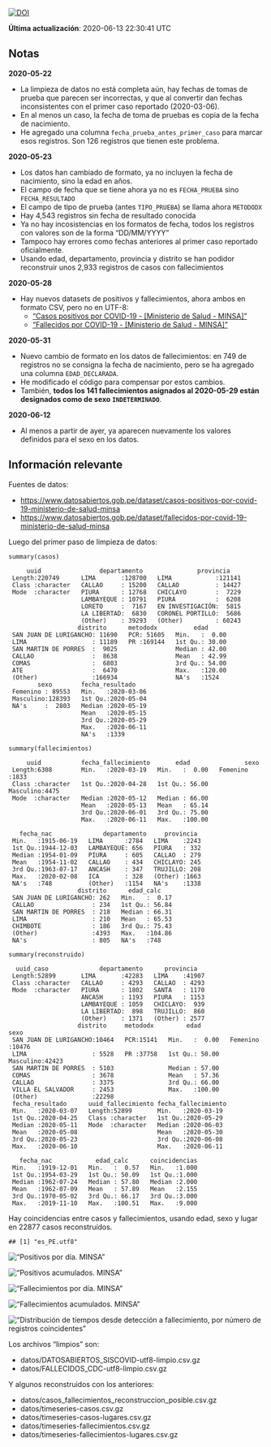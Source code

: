 [![DOI](https://zenodo.org/badge/266025854.svg)](https://zenodo.org/badge/latestdoi/266025854)

**Última actualización**: 2020-06-13 22:30:41 UTC

Notas
-----

**2020-05-22**

-   La limpieza de datos no está completa aún, hay fechas de tomas de
    prueba que parecen ser incorrectas, y que al convertir dan fechas
    inconsistentes con el primer caso reportado (2020-03-06).
-   En al menos un caso, la fecha de toma de pruebas es copia de la
    fecha de nacimiento.
-   He agregado una columna `fecha_prueba_antes_primer_caso` para marcar
    esos registros. Son 126 registros que tienen este problema.

**2020-05-23**

-   Los datos han cambiado de formato, ya no incluyen la fecha de
    nacimiento, sino la edad en años.
-   El campo de fecha que se tiene ahora ya no es `FECHA_PRUEBA` sino
    `FECHA_RESULTADO`
-   El campo de tipo de prueba (antes `TIPO_PRUEBA`) se llama ahora
    `METODODX`
-   Hay 4,543 registros sin fecha de resultado conocida
-   Ya no hay incosistencias en los formatos de fecha, todos los
    registros con valores son de la forma “DD/MM/YYYY”
-   Tampoco hay errores como fechas anteriores al primer caso reportado
    oficialmente.
-   Usando edad, departamento, provincia y distrito se han podidor
    reconstruir unos 2,933 registros de casos con fallecimientos

**2020-05-28**

-   Hay nuevos datasets de positivos y fallecimientos, ahora ambos en
    formato CSV, pero no en UTF-8:
    -   [“Casos positivos por COVID-19 - \[Ministerio de Salud -
        MINSA\]”](https://www.datosabiertos.gob.pe/dataset/casos-positivos-por-covid-19-ministerio-de-salud-minsa)
    -   [“Fallecidos por COVID-19 - \[Ministerio de Salud -
        MINSA\]”](https://www.datosabiertos.gob.pe/dataset/fallecidos-por-covid-19-ministerio-de-salud-minsa)

**2020-05-31**

-   Nuevo cambio de formato en los datos de fallecimientos: en 749 de
    registros no se consigna la fecha de nacimiento, pero se ha agregado
    una columna `EDAD_DECLARADA`.
-   He modificado el código para compensar por estos cambios.
-   También, **todos los 141 fallecimientos asignados al 2020-05-29
    están designados como de sexo `INDETERMINADO`**.

**2020-06-12**

-   Al menos a partir de ayer, ya aparecen nuevamente los valores
    definidos para el sexo en los datos.

Información relevante
---------------------

Fuentes de datos:

-   <a href="https://www.datosabiertos.gob.pe/dataset/casos-positivos-por-covid-19-ministerio-de-salud-minsa" class="uri">https://www.datosabiertos.gob.pe/dataset/casos-positivos-por-covid-19-ministerio-de-salud-minsa</a>
-   <a href="https://www.datosabiertos.gob.pe/dataset/fallecidos-por-covid-19-ministerio-de-salud-minsa" class="uri">https://www.datosabiertos.gob.pe/dataset/fallecidos-por-covid-19-ministerio-de-salud-minsa</a>

Luego del primer paso de limpieza de datos:

    summary(casos)

         uuid                departamento               provincia     
     Length:220749      LIMA       :128700   LIMA            :121141  
     Class :character   CALLAO     : 15200   CALLAO          : 14427  
     Mode  :character   PIURA      : 12768   CHICLAYO        :  7229  
                        LAMBAYEQUE : 10791   PIURA           :  6208  
                        LORETO     :  7167   EN INVESTIGACIÓN:  5815  
                        LA LIBERTAD:  6830   CORONEL PORTILLO:  5686  
                        (Other)    : 39293   (Other)         : 60243  
                       distrito      metododx          edad       
     SAN JUAN DE LURIGANCHO: 11690   PCR: 51605   Min.   :  0.00  
     LIMA                  : 11189   PR :169144   1st Qu.: 30.00  
     SAN MARTIN DE PORRES  :  9025                Median : 42.00  
     CALLAO                :  8638                Mean   : 42.99  
     COMAS                 :  6803                3rd Qu.: 54.00  
     ATE                   :  6470                Max.   :120.00  
     (Other)               :166934                NA's   :1524    
            sexo        fecha_resultado     
     Femenino : 89553   Min.   :2020-03-06  
     Masculino:128393   1st Qu.:2020-05-04  
     NA's     :  2803   Median :2020-05-19  
                        Mean   :2020-05-15  
                        3rd Qu.:2020-05-29  
                        Max.   :2020-06-11  
                        NA's   :1339        

    summary(fallecimientos)

         uuid           fecha_fallecimiento       edad               sexo     
     Length:6308        Min.   :2020-03-19   Min.   :  0.00   Femenino :1833  
     Class :character   1st Qu.:2020-04-28   1st Qu.: 56.00   Masculino:4475  
     Mode  :character   Median :2020-05-12   Median : 66.00                   
                        Mean   :2020-05-13   Mean   : 65.14                   
                        3rd Qu.:2020-06-01   3rd Qu.: 75.00                   
                        Max.   :2020-06-11   Max.   :100.00                   
                                                                              
       fecha_nac              departamento     provincia   
     Min.   :1915-06-19   LIMA      :2784   LIMA    :2243  
     1st Qu.:1944-12-03   LAMBAYEQUE: 656   PIURA   : 332  
     Median :1954-01-09   PIURA     : 605   CALLAO  : 279  
     Mean   :1954-11-02   CALLAO    : 434   CHICLAYO: 245  
     3rd Qu.:1963-07-17   ANCASH    : 347   TRUJILLO: 208  
     Max.   :2020-02-08   ICA       : 328   (Other) :1663  
     NA's   :748          (Other)   :1154   NA's    :1338  
                       distrito      edad_calc     
     SAN JUAN DE LURIGANCHO: 262   Min.   :  0.17  
     CALLAO                : 234   1st Qu.: 56.84  
     SAN MARTIN DE PORRES  : 218   Median : 66.31  
     LIMA                  : 210   Mean   : 65.53  
     CHIMBOTE              : 186   3rd Qu.: 75.43  
     (Other)               :4393   Max.   :104.86  
     NA's                  : 805   NA's   :748     

    summary(reconstruido)

      uuid_caso              departamento      provincia    
     Length:52899       LIMA       :42283   LIMA    :41907  
     Class :character   CALLAO     : 4293   CALLAO  : 4293  
     Mode  :character   PIURA      : 1802   SANTA   : 1170  
                        ANCASH     : 1193   PIURA   : 1153  
                        LAMBAYEQUE : 1059   CHICLAYO:  939  
                        LA LIBERTAD:  898   TRUJILLO:  860  
                        (Other)    : 1371   (Other) : 2577  
                       distrito     metododx         edad               sexo      
     SAN JUAN DE LURIGANCHO:10464   PCR:15141   Min.   :  0.00   Femenino :10476  
     LIMA                  : 5528   PR :37758   1st Qu.: 50.00   Masculino:42423  
     SAN MARTIN DE PORRES  : 5103               Median : 57.00                    
     COMAS                 : 3678               Mean   : 57.36                    
     CALLAO                : 3375               3rd Qu.: 66.00                    
     VILLA EL SALVADOR     : 2453               Max.   :100.00                    
     (Other)               :22298                                                 
     fecha_resultado      uuid_fallecimiento fecha_fallecimiento 
     Min.   :2020-03-07   Length:52899       Min.   :2020-03-19  
     1st Qu.:2020-04-25   Class :character   1st Qu.:2020-05-29  
     Median :2020-05-11   Mode  :character   Median :2020-06-03  
     Mean   :2020-05-08                      Mean   :2020-05-30  
     3rd Qu.:2020-05-23                      3rd Qu.:2020-06-08  
     Max.   :2020-06-10                      Max.   :2020-06-11  
                                                                 
       fecha_nac            edad_calc      coincidencias  
     Min.   :1919-12-01   Min.   :  0.57   Min.   :1.000  
     1st Qu.:1954-03-29   1st Qu.: 50.09   1st Qu.:1.000  
     Median :1962-07-24   Median : 57.80   Median :2.000  
     Mean   :1962-07-09   Mean   : 57.89   Mean   :2.155  
     3rd Qu.:1970-05-02   3rd Qu.: 66.17   3rd Qu.:3.000  
     Max.   :2019-11-10   Max.   :100.51   Max.   :9.000  
                                                          

Hay coincidencias entre casos y fallecimientos, usando edad, sexo y
lugar en 22877 casos reconstruídos.

    ## [1] "es_PE.utf8"

![“Positivos por día. MINSA”](positivos-por-dia-minsa.png)

![“Positivos acumulados. MINSA”](positivos-acumulados-minsa.png)

![“Fallecimientos por día. MINSA”](fallecimientos-por-dia-minsa.png)

![“Fallecimientos acumulados.
MINSA”](fallecimientos-acumulados-minsa.png)

![“Distribución de tiempos desde detección a fallecimiento, por número
de registros
coincidentes”](deteccion-fallecimiento-por-coincidentes.png)

Los archivos “limpios” son:

-   datos/DATOSABIERTOS\_SISCOVID-utf8-limpio.csv.gz
-   datos/FALLECIDOS\_CDC-utf8-limpio.csv.gz

Y algunos reconstruidos con los anteriores:

-   datos/casos\_fallecimientos\_reconstruccion\_posible.csv.gz
-   datos/timeseries-casos.csv.gz
-   datos/timeseries-casos-lugares.csv.gz
-   datos/timeseries-fallecimientos.csv.gz
-   datos/timeseries-fallecimientos-lugares.csv.gz
